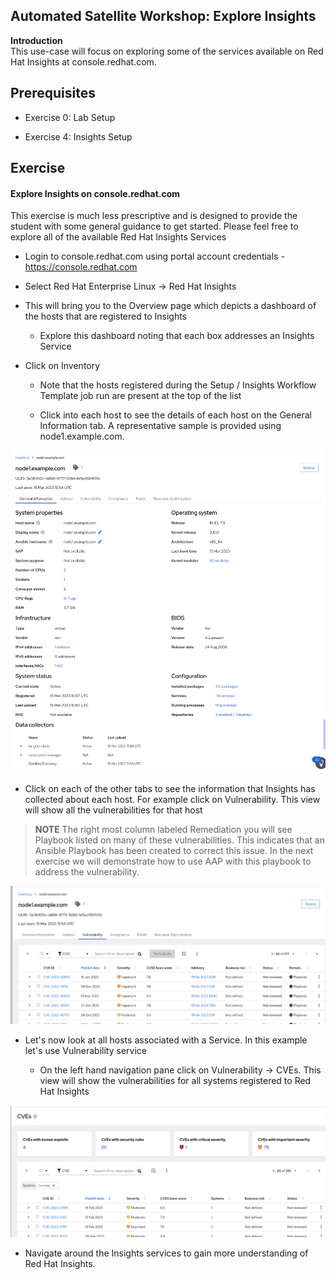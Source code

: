 Automated Satellite Workshop: Explore Insights
----------------------------------------------------------------------


**Introduction**<br>
This use-case will focus on exploring some of the services available on Red Hat Insights at console.redhat.com.  

Prerequisites
-----------------------------------------------------------------

-   Exercise 0: Lab Setup

-   Exercise 4: Insights Setup

Exercise
-----------------------------------------------------------------

#### Explore Insights on console.redhat.com

This exercise is much less prescriptive and is designed to provide the student with some general guidance to get started.  Please feel free to explore all of the available Red Hat Insights Services

-   Login to console.redhat.com using portal account credentials - https://console.redhat.com

-   Select Red Hat Enterprise Linux -> Red Hat Insights

-   This will bring you to the Overview page which depicts a dashboard of the hosts that are registered to Insights

    - Explore this dashboard noting that each box addresses an Insights Service

-   Click on Inventory

    - Note that the hosts registered during the Setup / Insights Workflow Template job run are present at the top of the list

    - Click into each host to see the details of each host on the General Information tab. A representative sample is provided using node1.example.com.

![inventory-general-information](images/5-exploreinsights-inventory-general.png)

- Click on each of the other tabs to see the information that Insights has collected about each host.  For example click on Vulnerability.  This view will show all the vulnerabilities for that host

> **NOTE** The right most column labeled Remediation you will see Playbook listed on many of these vulnerabilities.  This indicates that an Ansible Playbook has been created to correct this issue.  In the next exercise we will demonstrate how to use AAP with this playbook to address the vulnerability.


![host-vulnerability-information](images/5-exploreinsights-host-vulnerabilities.png)

- Let's now look at all hosts associated with a Service.  In this example let's use Vulnerability service

    - On the left hand navigation pane click on Vulnerability -> CVEs.  This view will show the vulnerabilities for all systems registered to Red Hat Insights

![account-vulnerability-information](images/5-exploreinsights-account-vulnerabilities.png)

- Navigate around the Insights services to gain more understanding of Red Hat Insights.